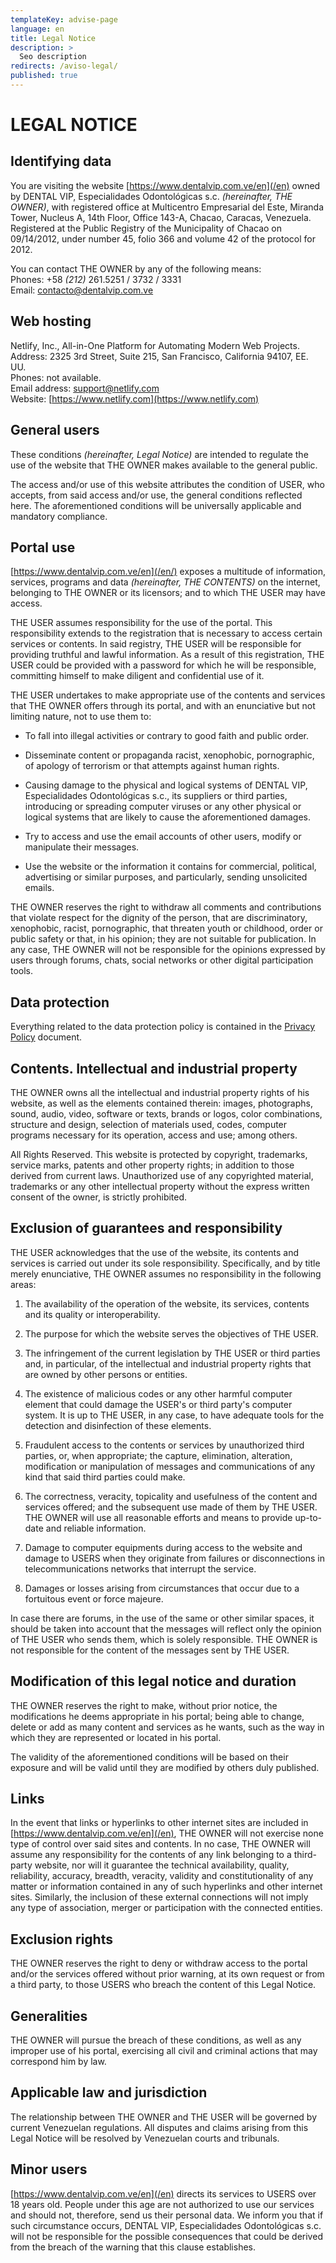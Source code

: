 ```yaml
---
templateKey: advise-page
language: en
title: Legal Notice
description: >
  Seo description
redirects: /aviso-legal/
published: true
---
```


# LEGAL NOTICE

## Identifying data

You are visiting the website [https://www.dentalvip.com.ve/en](/en) owned by DENTAL VIP, Especialidades Odontológicas s.c. _(hereinafter, THE OWNER)_, with registered office at Multicentro Empresarial del Este, Miranda Tower, Nucleus A, 14th Floor, Office 143-A, Chacao, Caracas, Venezuela. Registered at the Public Registry of the Municipality of Chacao on 09/14/2012, under number 45, folio 366 and volume 42 of the protocol for 2012.

You can contact THE OWNER by any of the following means:  
Phones: +58 _(212)_ 261.5251 / 3732 / 3331  
Email: [contacto@dentalvip.com.ve](mailto:contacto@dentalvip.com.ve)

## Web hosting

Netlify, Inc., All-in-One Platform for Automating Modern Web Projects.  
Address: 2325 3rd Street, Suite 215, San Francisco, California 94107, EE. UU.  
Phones: not available.  
Email address: [support@netlify.com](mailto:support@netlify.com)  
Website: [https://www.netlify.com](https://www.netlify.com)

## General users

These conditions _(hereinafter, Legal Notice)_ are intended to regulate the use of the website that THE OWNER makes available to the general public.

The access and/or use of this website attributes the condition of USER, who accepts, from said access and/or use, the general conditions reflected here. The aforementioned conditions will be universally applicable and mandatory compliance.

## Portal use

[https://www.dentalvip.com.ve/en](/en/) exposes a multitude of information, services, programs and data _(hereinafter, THE CONTENTS)_ on the internet, belonging to THE OWNER or its licensors; and to which THE USER may have access.

THE USER assumes responsibility for the use of the portal. This responsibility extends to the registration that is necessary to access certain services or contents. In said registry, THE USER will be responsible for providing truthful and lawful information. As a result of this registration, THE USER could be provided with a password for which he will be responsible, committing himself to make diligent and confidential use of it.

THE USER undertakes to make appropriate use of the contents and services that THE OWNER offers through its portal, and with an enunciative but not limiting nature, not to use them to:

- To fall into illegal activities or contrary to good faith and public order.

- Disseminate content or propaganda racist, xenophobic, pornographic, of apology of terrorism or that attempts against human rights.

- Causing damage to the physical and logical systems of DENTAL VIP, Especialidades Odontológicas s.c., its suppliers or third parties, introducing or spreading computer viruses or any other physical or logical systems that are likely to cause the aforementioned damages.

- Try to access and use the email accounts of other users, modify or manipulate their messages.

- Use the website or the information it contains for commercial, political, advertising or similar purposes, and particularly, sending unsolicited emails.

THE OWNER reserves the right to withdraw all comments and contributions that violate respect for the dignity of the person, that are discriminatory, xenophobic, racist, pornographic, that threaten youth or childhood, order or public safety or that, in his opinion; they are not suitable for publication. In any case, THE OWNER will not be responsible for the opinions expressed by users through forums, chats, social networks or other digital participation tools.

## Data protection

Everything related to the data protection policy is contained in the [Privacy Policy](/en/privacy-policy/) document.

## Contents. Intellectual and industrial property

THE OWNER owns all the intellectual and industrial property rights of his website, as well as the elements contained therein: images, photographs, sound, audio, video, software or texts, brands or logos, color combinations, structure and design, selection of materials used, codes, computer programs necessary for its operation, access and use; among others.

All Rights Reserved. This website is protected by copyright, trademarks, service marks, patents and other property rights; in addition to those derived from current laws. Unauthorized use of any copyrighted material, trademarks or any other intellectual property without the express written consent of the owner, is strictly prohibited.

## Exclusion of guarantees and responsibility

THE USER acknowledges that the use of the website, its contents and services is carried out under its sole responsibility. Specifically, and by title merely enunciative, THE OWNER assumes no responsibility in the following areas:

1.  The availability of the operation of the website, its services, contents and its quality or interoperability.

2.  The purpose for which the website serves the objectives of THE USER.

3.  The infringement of the current legislation by THE USER or third parties and, in particular, of the intellectual and industrial property rights that are owned by other persons or entities.

4.  The existence of malicious codes or any other harmful computer element that could damage the USER's or third party's computer system. It is up to THE USER, in any case, to have adequate tools for the detection and disinfection of these elements.

5.  Fraudulent access to the contents or services by unauthorized third parties, or, when appropriate; the capture, elimination, alteration, modification or manipulation of messages and communications of any kind that said third parties could make.

6.  The correctness, veracity, topicality and usefulness of the content and services offered; and the subsequent use made of them by THE USER. THE OWNER will use all reasonable efforts and means to provide up-to-date and reliable information.

7.  Damage to computer equipments during access to the website and damage to USERS when they originate from failures or disconnections in telecommunications networks that interrupt the service.

8.  Damages or losses arising from circumstances that occur due to a fortuitous event or force majeure.

In case there are forums, in the use of the same or other similar spaces, it should be taken into account that the messages will reflect only the opinion of THE USER who sends them, which is solely responsible. THE OWNER is not responsible for the content of the messages sent by THE USER.

## Modification of this legal notice and duration

THE OWNER reserves the right to make, without prior notice, the modifications he deems appropriate in his portal; being able to change, delete or add as many content and services as he wants, such as the way in which they are represented or located in his portal.

The validity of the aforementioned conditions will be based on their exposure and will be valid until they are modified by others duly published.

## Links

In the event that links or hyperlinks to other internet sites are included in [https://www.dentalvip.com.ve/en](/en), THE OWNER will not exercise none type of control over said sites and contents. In no case, THE OWNER will assume any responsibility for the contents of any link belonging to a third-party website, nor will it guarantee the technical availability, quality, reliability, accuracy, breadth, veracity, validity and constitutionality of any matter or information contained in any of such hyperlinks and other internet sites. Similarly, the inclusion of these external connections will not imply any type of association, merger or participation with the connected entities.

## Exclusion rights

THE OWNER reserves the right to deny or withdraw access to the portal and/or the services offered without prior warning, at its own request or from a third party, to those USERS who breach the content of this Legal Notice.

## Generalities

THE OWNER will pursue the breach of these conditions, as well as any improper use of his portal, exercising all civil and criminal actions that may correspond him by law.

## Applicable law and jurisdiction

The relationship between THE OWNER and THE USER will be governed by current Venezuelan regulations. All disputes and claims arising from this Legal Notice will be resolved by Venezuelan courts and tribunals.

## Minor users

[https://www.dentalvip.com.ve/en](/en) directs its services to USERS over 18 years old. People under this age are not authorized to use our services and should not, therefore, send us their personal data. We inform you that if such circumstance occurs, DENTAL VIP, Especialidades Odontológicas s.c. will not be responsible for the possible consequences that could be derived from the breach of the warning that this clause establishes.
